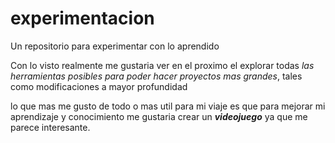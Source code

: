 # experimentacion
Un repositorio para experimentar con lo aprendido


Con lo visto realmente me gustaria ver en el proximo el explorar todas *las herramientas posibles para poder hacer proyectos mas grandes*, tales como modificaciones a mayor profundidad

lo que mas me gusto de todo o mas util para mi viaje es que para mejorar mi aprendizaje y conocimiento me gustaria crear un _**videojuego**_ ya que me parece interesante.
